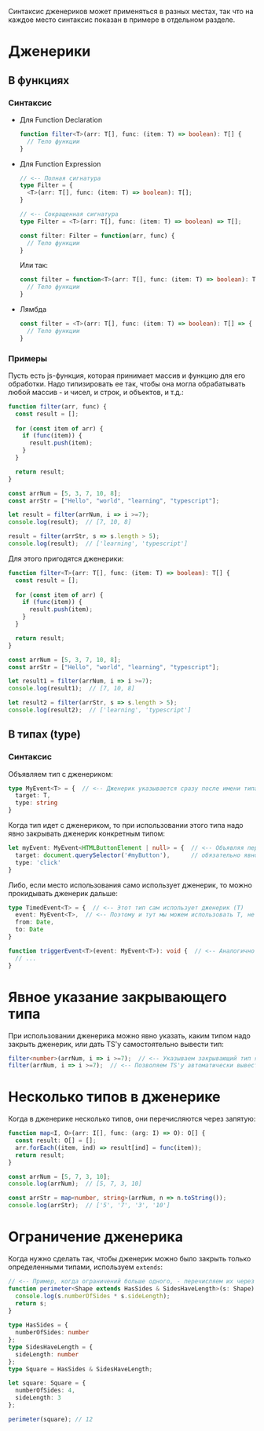 Синтаксис дженериков может применяться в разных местах, так что на каждое место синтаксис показан в примере в отдельном разделе.

# Дженерики

## В функциях

### Синтаксис

* Для Function Declaration

  ```typescript
  function filter<T>(arr: T[], func: (item: T) => boolean): T[] {
    // Тело функции
  }
  ```

* Для Function Expression

  ```typescript
  // <-- Полная сигнатура
  type Filter = {
    <T>(arr: T[], func: (item: T) => boolean): T[];
  }
  
  // <-- Сокращенная сигнатура
  type Filter = <T>(arr: T[], func: (item: T) => boolean) => T[];
  
  const filter: Filter = function(arr, func) {
    // Тело функции
  }
  ```

  Или так:

  ```typescript
  const filter = function<T>(arr: T[], func: (item: T) => boolean): T[] {
    // Тело функции
  }
  ```

* Лямбда

  ```typescript
  const filter = <T>(arr: T[], func: (item: T) => boolean): T[] => {
    // Тело функции
  }
  ```

### Примеры

Пусть есть js-функция, которая принимает массив и функцию для его обработки. Надо типизировать ее так, чтобы она могла обрабатывать любой массив - и чисел, и строк, и объектов, и т.д.:

```javascript
function filter(arr, func) {
  const result = [];
  
  for (const item of arr) {
    if (func(item)) {
      result.push(item);
    }
  }

  return result;
}

const arrNum = [5, 3, 7, 10, 8];
const arrStr = ["Hello", "world", "learning", "typescript"];

let result = filter(arrNum, i => i >=7);
console.log(result);  // [7, 10, 8]

result = filter(arrStr, s => s.length > 5);
console.log(result);  // ['learning', 'typescript']
```

Для этого пригодятся дженерики:

```typescript
function filter<T>(arr: T[], func: (item: T) => boolean): T[] {
  const result = [];
  
  for (const item of arr) {
    if (func(item)) {
      result.push(item);
    }
  }

  return result;
}

const arrNum = [5, 3, 7, 10, 8];
const arrStr = ["Hello", "world", "learning", "typescript"];

let result1 = filter(arrNum, i => i >=7);
console.log(result1);  // [7, 10, 8]

let result2 = filter(arrStr, s => s.length > 5);
console.log(result2);  // ['learning', 'typescript']
```



## В типах (type)

### Синтаксис

Объявляем тип с дженериком:

```typescript
type MyEvent<T> = {  // <-- Дженерик указывается сразу после имени типа
  target: T,
  type: string
}
```

Когда тип идет с дженериком, то при использовании этого типа надо явно закрывать дженерик конкретным типом:

```typescript
let myEvent: MyEvent<HTMLButtonElement | null> = {  // <-- Объявляя переменную типа MyEvent,
  target: document.querySelector('#myButton'),      // обязательно явно закрываем дженерик
  type: 'click'
}
```

Либо, если место использования само использует дженерик, то можно прокидывать дженерик дальше:

```typescript
type TimedEvent<T> = {  // <-- Этот тип сам использует дженерик (T)
  event: MyEvent<T>,  // <-- Поэтому и тут мы можем использовать T, не закрывая дженерик
  from: Date,
  to: Date
}

function triggerEvent<T>(event: MyEvent<T>): void {  // <-- Аналогично
  // ...
}
```

# Явное указание закрывающего типа

При использовании дженерика можно явно указать, каким типом надо закрыть дженерик, или дать TS'у самостоятельно вывести тип:

```typescript
filter<number>(arrNum, i => i >=7);  // <-- Указываем закрывающий тип явно
filter(arrNum, i => i >=7);  // <-- Позволяем TS'у автоматически вывести закрывающий тип
```

# Несколько типов в дженерике

Когда в дженерике несколько типов, они перечисляются через запятую:

```typescript
function map<I, O>(arr: I[], func: (arg: I) => O): O[] {
  const result: O[] = [];
  arr.forEach((item, ind) => result[ind] = func(item));
  return result;
}

const arrNum = [5, 7, 3, 10];
console.log(arrNum);  // [5, 7, 3, 10]

const arrStr = map<number, string>(arrNum, n => n.toString());
console.log(arrStr);  // ['5', '7', '3', '10']
```

# Ограничение дженерика

Когда нужно сделать так, чтобы дженерик можно было закрыть только определенными типами, используем `extends`:

```typescript
// <-- Пример, когда ограничений больше одного, - перечисляем их через &
function perimeter<Shape extends HasSides & SidesHaveLength>(s: Shape): Shape {
  console.log(s.numberOfSides * s.sideLength);
  return s;
}
 
type HasSides = {
  numberOfSides: number
};
type SidesHaveLength = {
  sideLength: number
};
type Square = HasSides & SidesHaveLength;

let square: Square = {
  numberOfSides: 4,
  sideLength: 3
};

perimeter(square); // 12
```



